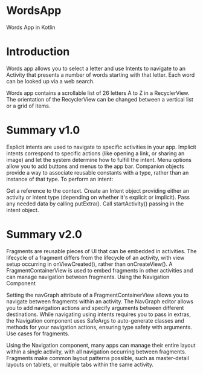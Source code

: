 # WordsApp
Words App in Kotlin
# Introduction
Words app allows you to select a letter and use Intents to navigate to an Activity that presents a number of words starting with that letter. Each word can be looked up via a web search.

Words app contains a scrollable list of 26 letters A to Z in a RecyclerView. The orientation of the RecyclerView can be changed between a vertical list or a grid of items.


# Summary v1.0
Explicit intents are used to navigate to specific activities in your app.
Implicit intents correspond to specific actions (like opening a link, or sharing an image) and let the system determine how to fulfill the intent.
Menu options allow you to add buttons and menus to the app bar.
Companion objects provide a way to associate reusable constants with a type, rather than an instance of that type.
To perform an intent:

Get a reference to the context.
Create an Intent object providing either an activity or intent type (depending on whether it's explicit or implicit).
Pass any needed data by calling putExtra().
Call startActivity() passing in the intent object.

# Summary v2.0
Fragments are reusable pieces of UI that can be embedded in activities.
The lifecycle of a fragment differs from the lifecycle of an activity, with view setup occurring in onViewCreated(), rather than onCreateView().
A FragmentContainerView is used to embed fragments in other activities and can manage navigation between fragments.
Using the Navigation Component

Setting the navGraph attribute of a FragmentContainerView allows you to navigate between fragments within an activity.
The NavGraph editor allows you to add navigation actions and specify arguments between different destinations.
While navigating using intents requires you to pass in extras, the Navigation component uses SafeArgs to auto-generate classes and methods for your navigation actions, ensuring type safety with arguments.
Use cases for fragments.

Using the Navigation component, many apps can manage their entire layout within a single activity, with all navigation occurring between fragments.
Fragments make common layout patterns possible, such as master-detail layouts on tablets, or multiple tabs within the same activity.
